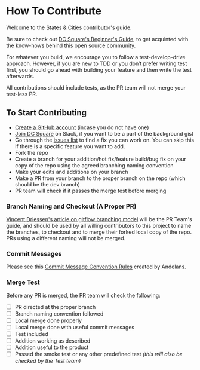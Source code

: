 # How To Contribute

Welcome to the States & Cities contributor's guide.

Be sure to check out [DC Square's Beginner's Guide](https://github.com/devcenter-square/beginner-guide), to get acquinted with the know-hows behind this open source community.

For whatever you build, we encourage you to follow a test-develop-drive approach. However, if you are new to TDD or you don’t prefer writing test first, you should go ahead with building your feature and then write the test afterwards.

All contributions should include tests, as the PR team will not merge your test-less PR.

## To Start Contributing

* [Create a GitHub account](https://github.com/) (incase you do not have one)
* [Join DC Square](https://devcenter-square-slack.herokuapp.com/) on Slack, if you want to be a part of the background gist
* Go through the [issues list](https://github.com/devcenter-square/states-and-cities/issues) to find a fix you can work on. You can skip this if there is a specific feature you want to add.
* Fork the repo
* Create a branch for your addition/hot fix/feature build/bug fix on your copy of the repo using the agreed branching naming convention
* Make your edits and additions on your branch
* Make a PR from your branch to the proper branch on the repo (which should be the dev branch)
* PR team will check if it passes the merge test before merging


### Branch Naming and Checkout (A Proper PR)

[Vincent Driessen's article on gitflow branching model](http://nvie.com/posts/a-successful-git-branching-model/) will be the PR Team's guide, and should be used by all willing contributors to this project to name the branches, to checkout and to merge their forked local copy of the repo. PRs using a different naming will not be merged. 

### Commit Messages

Please see this [Commit Message Convention Rules](https://github.com/andela/getmyshop/wiki/Commit-Message-Convention) created by Andelans.

### Merge Test

Before any PR is merged, the PR team will check the following:
- [ ] PR directed at the proper branch
- [ ] Branch naming convention followed
- [ ] Local merge done properly
- [ ] Local merge done with useful commit messages
- [ ] Test included
- [ ] Addition working as described
- [ ] Addition useful to the product
- [ ] Passed the smoke test or any other predefined test _(this will also be checked by the Test team)_
